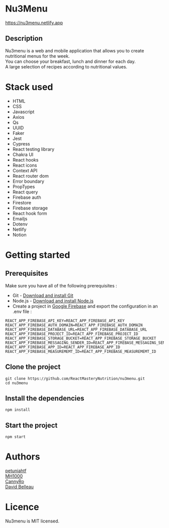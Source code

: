 # Nu3Menu

<a href='https://nu3menu.netlify.app'>https://nu3menu.netlify.app</a>

## Description 
Nu3menu is a web and mobile application that allows you to create nutritional menus for the week.<br/>
You can choose your breakfast, lunch and dinner for each day. <br/>
A large selection of recipes according to nutritional values.

# Stack used

- HTML
- CSS
- Javascript
- Axios
- Qs
- UUID
- Faker
- Jest 
- Cypress
- React testing library
- Chakra UI
- React hooks
- React icons
- Context API
- React router dom
- Error boundary
- PropTypes
- React query
- Firebase auth
- Firestore
- Firebase storage
- React hook form
- Emailjs
- Dotenv
- Netlify
- Notion

# Getting started

## Prerequisites

Make sure you have all of the following prerequisites :
- Git - <a href='https://git-scm.com/downloads'>Download and install Git</a>
- Node.js - <a href='https://nodejs.org/en/download'>Download and install Node.js</a>
- Create a project in <a href='https://console.firebase.google.com'>Google Firebase</a> and export the configuration in an .env file :

```
REACT_APP_FIREBASE_API_KEY=REACT_APP_FIREBASE_API_KEY
REACT_APP_FIREBASE_AUTH_DOMAIN=REACT_APP_FIREBASE_AUTH_DOMAIN
REACT_APP_FIREBASE_DATABASE_URL=REACT_APP_FIREBASE_DATABASE_URL
REACT_APP_FIREBASE_PROJECT_ID=REACT_APP_FIREBASE_PROJECT_ID
REACT_APP_FIREBASE_STORAGE_BUCKET=REACT_APP_FIREBASE_STORAGE_BUCKET
REACT_APP_FIREBASE_MESSAGING_SENDER_ID=REACT_APP_FIREBASE_MESSAGING_SENDER_ID
REACT_APP_FIREBASE_APP_ID=REACT_APP_FIREBASE_APP_ID
REACT_APP_FIREBASE_MEASUREMEMT_ID=REACT_APP_FIREBASE_MEASUREMEMT_ID
```

## Clone the project

```
git clone https://github.com/ReactMasteryNutrition/nu3menu.git 
cd nu3menu
```

## Install the dependencies

```
npm install
```

## Start the project

```
npm start
```

# Authors 
[petuniahtf](https://github.com/petuniahtf)<br/>
[MH1000](https://github.com/MH1000)<br/>
[CannyRo](https://github.com/CannyRo)<br/>
[David Belleau](https://github.com/David-Belleau)
# Licence

Nu3menu is MIT licensed.